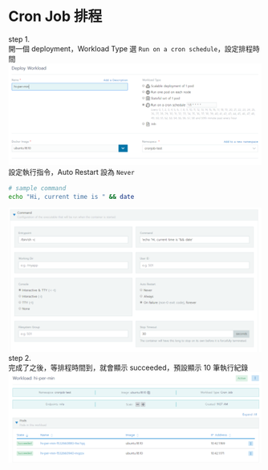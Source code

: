 # Cron Job 排程

step 1.  
開一個 deployment，Workload Type 選 `Run on a cron schedule`，設定排程時間  
![Alt text](cron_job/1.PNG)
設定執行指令，Auto Restart 設為 `Never`
```bash
# sample command
echo "Hi, current time is " && date
```  
![Alt text](cron_job/2.PNG)
step 2.  
完成了之後，等排程時間到，就會顯示 succeeded，預設顯示 10 筆執行紀錄
![Alt text](cron_job/3.PNG)
